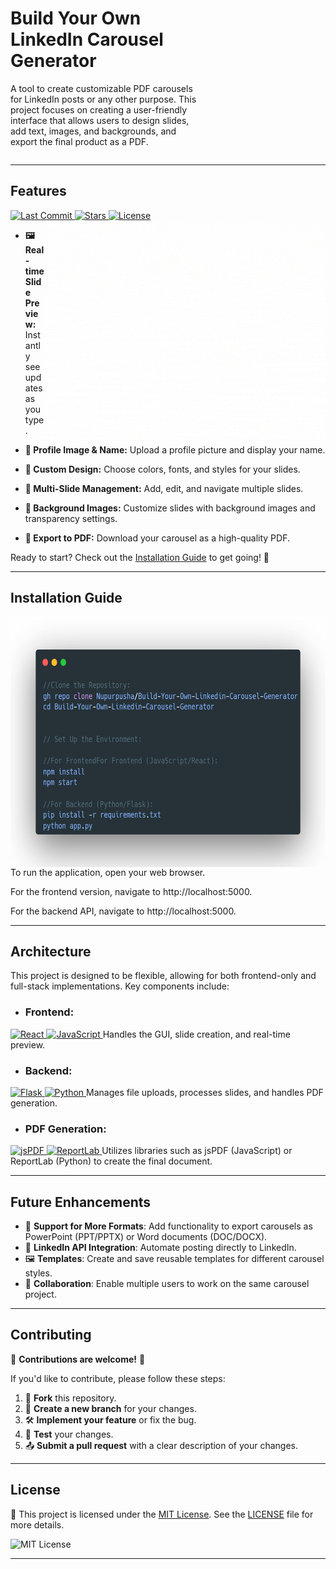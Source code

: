 <div style="display: flex; justify-content: space-between; align-items: center;">
  <div style="max-width: 60%; text-align: left;">
    <h1><strong>Build Your Own LinkedIn Carousel Generator</strong></h1>
    <p>A tool to create customizable PDF carousels for LinkedIn posts or any other purpose. This project focuses on creating a user-friendly interface that allows users to design slides, add text, images, and backgrounds, and export the final product as a PDF.</p>
  </div>
 </div>
 
---


## Features 

<a href="https://github.com/Nupurpusha/Build-Your-Own-Linkedin-Carousel-Generator/commits/main" target="_blank">
  <img src="https://img.shields.io/github/last-commit/Nupurpusha/Build-Your-Own-Linkedin-Carousel-Generator?style=flat-square" alt="Last Commit">
</a>
<a href="https://github.com/Nupurpusha/Build-Your-Own-Linkedin-Carousel-Generator/stargazers" target="_blank">
  <img src="https://img.shields.io/github/stars/Nupurpusha/Build-Your-Own-Linkedin-Carousel-Generator?style=social" alt="Stars">
</a>
<a href="https://github.com/Nupurpusha/Build-Your-Own-Linkedin-Carousel-Generator/blob/main/LICENSE.txt" target="_blank">
  <img src="https://img.shields.io/github/license/Nupurpusha/Build-Your-Own-Linkedin-Carousel-Generator?style=flat-square" alt="License">
</a>

<img align="right" src="https://github.com/Nupurpusha/Build-Your-Own-LinkedIn-Carousel-Generator/blob/main/Untitled%20design2.gif" height="350" width="450" alt="Linkedin-Corousel Generator">


- **🖼️ Real-time Slide Preview:** Instantly see updates as you type. 

- **👤 Profile Image & Name:** Upload a profile picture and display your name.  

- **🎨 Custom Design:** Choose colors, fonts, and styles for your slides.  

- **📑 Multi-Slide Management:** Add, edit, and navigate multiple slides.  

- **🌅 Background Images:** Customize slides with background images and transparency settings.  

- **📄 Export to PDF:** Download your carousel as a high-quality PDF.  

Ready to start? Check out the [Installation Guide](#installation-guide) to get going! 🚀

---

## Installation Guide 
<p align="left">
  <img src="https://github.com/Nupurpusha/Build-Your-Own-LinkedIn-Carousel-Generator/blob/main/carbon%20(1).png" 
       alt="LinkedIn Carousel Generator" 
       style="float: left; height: 400px; width: 700px; margin-right: 10px;" /></p>
       
To run the application, open your web browser.

For the frontend version, navigate to http://localhost:5000. 

For the backend API, navigate to http://localhost:5000.

---

## Architecture
This project is designed to be flexible, allowing for both frontend-only and full-stack implementations. Key components include:

- ### Frontend:

<!-- React Badge -->
<a href="https://reactjs.org/" target="_blank">
  <img src="https://img.shields.io/badge/React-%E2%9C%94-brightgreen?style=for-the-badge&logo=react&logoColor=white" alt="React">
</a>

<!-- JavaScript Badge -->
<a href="https://developer.mozilla.org/en-US/docs/Web/JavaScript" target="_blank">
  <img src="https://img.shields.io/badge/JavaScript-ES6+-yellow?style=for-the-badge&logo=javascript&logoColor=white" alt="JavaScript">
</a>
Handles the GUI, slide creation, and real-time preview.

- ### Backend:

<!-- Flask Badge -->
<a href="https://flask.palletsprojects.com/en/latest/" target="_blank">
  <img src="https://img.shields.io/badge/Flask-1.1.2-black?style=for-the-badge&logo=flask&logoColor=white" alt="Flask">
</a>

<!-- Python Badge -->
<a href="https://www.python.org/downloads/" target="_blank">
  <img src="https://img.shields.io/badge/Python-3.8-blue?style=for-the-badge&logo=python&logoColor=white" alt="Python">
</a>
Manages file uploads, processes slides, and handles PDF generation.

- ### PDF Generation:

<!-- jsPDF Badge -->
<a href="https://github.com/parallax/jsPDF" target="_blank">
  <img src="https://img.shields.io/badge/Library-jsPDF-%23323330?style=for-the-badge&logo=javascript&logoColor=white" alt="jsPDF">
</a>

<!-- ReportLab Badge -->
<a href="https://www.reportlab.com/" target="_blank">
  <img src="https://img.shields.io/badge/Library-ReportLab-%233B3A39?style=for-the-badge&logo=python&logoColor=white" alt="ReportLab">
</a>
Utilizes libraries such as jsPDF (JavaScript) or ReportLab (Python) to create the final document.

---

## Future Enhancements
- 📄 **Support for More Formats**: Add functionality to export carousels as PowerPoint (PPT/PPTX) or Word documents (DOC/DOCX).
- 🔗 **LinkedIn API Integration**: Automate posting directly to LinkedIn.
- 🖼️ **Templates**: Create and save reusable templates for different carousel styles.
- 🤝 **Collaboration**: Enable multiple users to work on the same carousel project.

---

## Contributing

🎉 **Contributions are welcome!** 🎉

If you'd like to contribute, please follow these steps:

1. 🍴 **Fork** this repository.
2. 🔄 **Create a new branch** for your changes.
3. 🛠️ **Implement your feature** or fix the bug.
4. 🧪 **Test** your changes.
5. 📤 **Submit a pull request** with a clear description of your changes.

---

## License

📜 This project is licensed under the [MIT License](https://opensource.org/licenses/MIT). See the [LICENSE](https://github.com/Nupurpusha/Build-Your-Own-Linkedin-Carousel-Generator/blob/main/LICENSE.txt) file for more details.

![MIT License](https://img.shields.io/badge/License-MIT-yellow.svg)

---






